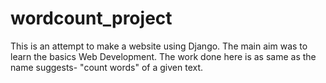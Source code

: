 # wordcount_project
This is an attempt to make a website using Django. The main aim was to learn the basics Web Development.
The work done here is as same as the name suggests- "count words" of a given text.
